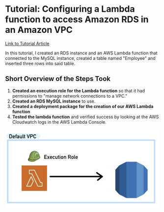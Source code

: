# Tutorial: Configuring a Lambda function to access Amazon RDS in an Amazon VPC  
[Link to Tutorial Article](https://docs.aws.amazon.com/lambda/latest/dg/services-rds-tutorial.html)  
  
In this tutorial, I created an RDS instance and an AWS Lambda function that connected to the MySQL instance, created a table named "Employee" and inserted three rows into said table.

## Short Overview of the Steps Took
1. **Created an execution role for the Lambda function** so that it had permissions to "manage network connections to a VPC."
2. **Created an RDS MySQL instance** to use.
3. **Created a deployment package for the creation of our AWS Lambda function**
4. **Tested the lambda function** and verified success by looking at the AWS Cloudwatch logs in the AWS Lambda Console.

![img](imgs/architecture-img.jpeg)